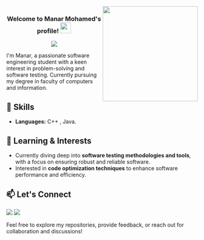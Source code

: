 
<img width="250" align="right" src="https://c.tenor.com/_DOBjnGspYAAAAAM/code-coding.gif">

<h3 align="center">
  Welcome to Manar Mohamed's profile!
  <img src="https://media.giphy.com/media/hvRJCLFzcasrR4ia7z/giphy.gif" width="28">
</h3>

<!-- Typing SVG by DenverCoder1 - https://github.com/DenverCoder1/readme-typing-svg -->
<p align="center">
  <a href="https://github.com/DenverCoder1/readme-typing-svg"><img src="https://readme-typing-svg.herokuapp.com/?lines=Software%20Engineer;Always%20learning%20new%20things&font=Fira%20Code&center=true&width=440&height=45&color=f75c7e&vCenter=true&size=22"></a>
</p> 

I'm Manar, a passionate software engineering student with a keen interest in problem-solving and software testing. Currently pursuing my degree in faculty of computers and information.

## 🔧 Skills

- **Languages:** C++ , Java.


## 🌱 Learning & Interests

- Currently diving deep into **software testing methodologies and tools**, with a focus on ensuring robust and reliable software.
- Interested in **code optimization techniques** to enhance software performance and efficiency.


## 📫 Let's Connect
<a href="(https://www.linkedin.com/in/manar-mohamed-b33b75250?utm_source=share&utm_campaign=share_via&utm_content=profile&utm_medium=android_app)" target="_blank"><img src="https://img.shields.io/badge/-Manar%20Mohamed-0077B5?style=for-the-badge&logo=Linkedin&logoColor=white"/></a>
<a href="manarmohamed204020@gmail.com" target="_blank"><img src="https://img.shields.io/badge/-Manar%20Mohamed-0077B5?style=for-the-badge&logo=Gmail&logoColor=white"/></a>


Feel free to explore my repositories, provide feedback, or reach out for collaboration and discussions!

